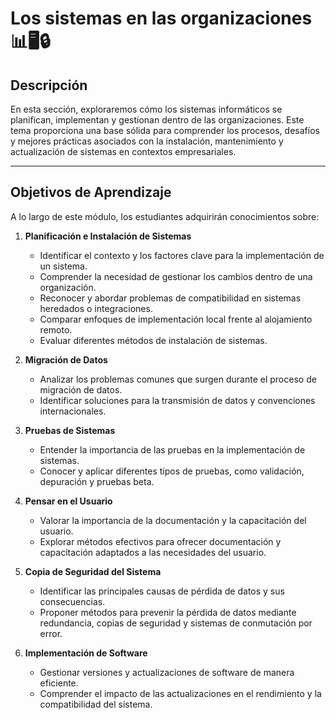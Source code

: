 # Los sistemas en las organizaciones 📊🖥️🔒

## Descripción
En esta sección, exploraremos cómo los sistemas informáticos se planifican, implementan y gestionan dentro de las organizaciones. Este tema proporciona una base sólida para comprender los procesos, desafíos y mejores prácticas asociados con la instalación, mantenimiento y actualización de sistemas en contextos empresariales.

---

## Objetivos de Aprendizaje
A lo largo de este módulo, los estudiantes adquirirán conocimientos sobre:

1. **Planificación e Instalación de Sistemas**  
   - Identificar el contexto y los factores clave para la implementación de un sistema.
   - Comprender la necesidad de gestionar los cambios dentro de una organización.
   - Reconocer y abordar problemas de compatibilidad en sistemas heredados o integraciones.
   - Comparar enfoques de implementación local frente al alojamiento remoto.
   - Evaluar diferentes métodos de instalación de sistemas.

2. **Migración de Datos**  
   - Analizar los problemas comunes que surgen durante el proceso de migración de datos.
   - Identificar soluciones para la transmisión de datos y convenciones internacionales.

3. **Pruebas de Sistemas**  
   - Entender la importancia de las pruebas en la implementación de sistemas.
   - Conocer y aplicar diferentes tipos de pruebas, como validación, depuración y pruebas beta.

4. **Pensar en el Usuario**  
   - Valorar la importancia de la documentación y la capacitación del usuario.
   - Explorar métodos efectivos para ofrecer documentación y capacitación adaptados a las necesidades del usuario.

5. **Copia de Seguridad del Sistema**  
   - Identificar las principales causas de pérdida de datos y sus consecuencias.
   - Proponer métodos para prevenir la pérdida de datos mediante redundancia, copias de seguridad y sistemas de conmutación por error.

6. **Implementación de Software**  
   - Gestionar versiones y actualizaciones de software de manera eficiente.
   - Comprender el impacto de las actualizaciones en el rendimiento y la compatibilidad del sistema.
